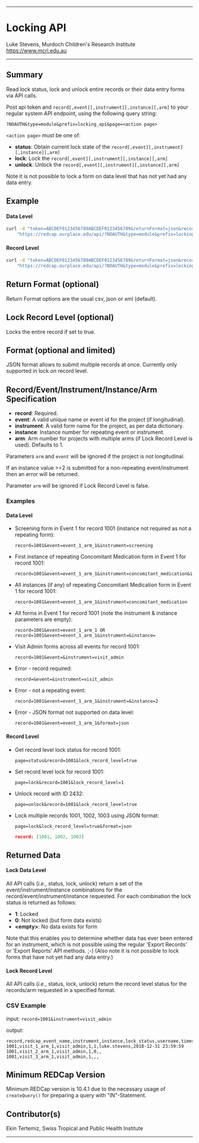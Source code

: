 ********************************************************************************
# Locking API

Luke Stevens, Murdoch Children's Research Institute https://www.mcri.edu.au

********************************************************************************
## Summary

Read lock status, lock and unlock entire records or their data entry forms via API calls. 

Post api token and `record[,event][,instrument][,instance][,arm]` to your regular system API endpoint, using the following query string: 

```http
?NOAUTH&type=module&prefix=locking_api&page=<action page>
```

`<action page>` must be one of:
* **status**: Obtain current lock state of the `record[,event][,instrument][,instance][,arm]`
* **lock**:   Lock the `record[,event][,instrument][,instance][,arm]`
* **unlock**: Unlock the `record[,event][,instrument][,instance][,arm]`

Note it is not possible to lock a form on data level that has not yet had any data entry.

## Example 
#### Data Level
```bash
curl -d "token=ABCDEF0123456789ABCDEF0123456789&returnFormat=json&record=1001&event=event_1_arm_1&instrument=medication&instance=4"
    "https://redcap.ourplace.edu/api/?NOAUTH&type=module&prefix=locking_api&page=status"
```
#### Record Level
```bash
curl -d "token=ABCDEF0123456789ABCDEF0123456789&returnFormat=json&record=1001&arm=1&lock_record_level=true"
    "https://redcap.ourplace.edu/api/?NOAUTH&type=module&prefix=locking_api&page=status"
```

## Return Format (optional)
Return Format options are the usual csv, json or xml (default).

## Lock Record Level (optional)
Locks the entire record if set to true.

## Format (optional and limited)
JSON format allows to submit multiple records at once. Currently only supported in lock on record level.

## Record/Event/Instrument/Instance/Arm Specification

* **record**: Required. 
* **event**: A valid unique name or event id for the project (if longitudinal).
* **instrument**: A valid form name for the project, as per data dictionary.
* **instance**: Instance number for repeating event or instrument.
* **arm**: Arm number for projects with multiple arms (if Lock Record Level is used). Defaults to 1.

Parameters `arm` and `event` will be ignored if the project is not longitudinal.

If an instance value >=2 is submitted for a non-repeating event/instrument then an error will be returned.

Parameter `arm` will be ignored if Lock Record Level is false.

### Examples
#### Data Level
* Screening form in Event 1 for record 1001 (instance not required as not a repeating form):
    ```http
    record=1001&event=event_1_arm_1&instrument=screening
    ```

* First instance of repeating Concomitant Medication form in Event 1 for record 1001:
    ```http
    record=1001&event=event_1_arm_1&instrument=concomitant_medication&instance=1
    ```

* All instances (if any) of repeating Concomitant Medication form in Event 1 for record 1001: 
    ```http
    record=1001&event=event_1_arm_1&instrument=concomitant_medication
    ```

* All forms in Event 1 for record 1001 (note the instrument & instance parameters are empty): 
    ```http
    record=1001&event=event_1_arm_1 OR record=1001&event=event_1_arm_1&instrument=&instance=
    ```

* Visit Admin forms across all events for record 1001: 
    ```http
    record=1001&event=&instrument=visit_admin
    ```

* Error - record required: 
    ```http
    record=&event=&instrument=visit_admin
    ```

* Error - not a repeating event: 
    ```http
    record=1001&event=event_1_arm_1&instrument=&instance=2
    ```

* Error - JSON format not supported on data level:
    ```http
    record=1001&event=event_1_arm_1&format=json
    ```

#### Record Level
* Get record level lock status for record 1001:
    ```http
    page=status&record=1001&lock_record_level=true
    ```
* Set record level lock for record 1001:
    ```http
    page=lock&record=1001&lock_record_level=1
    ```
* Unlock record with ID 2432:
    ```http
    page=unlock&record=1001&lock_record_level=true
    ```
* Lock multiple records 1001, 1002, 1003 using JSON format:
    ```http
    page=lock&lock_record_level=true&format=json
    ```
    ```json
    record: [1001, 1002, 1003]
    ```


## Returned Data
#### Lock Data Level
All API calls (*i.e.*, status, lock, unlock) return a set of the event/instrument/instance combinations for the record/event/instrument/instance requested. For each combination the lock status is returned as follows:

* **1**: Locked
* **0**: Not locked (but form data exists)
* **&lt;empty&gt;**: No data exists for form

Note that this enables you to determine whether data has ever been entered for an instrument, which is not possible using the regular 'Export Records' or 'Export Reports' API methods. ;-) (Also note it is not possible to lock forms that have not yet had any data entry.)

#### Lock Record Level
All API calls (*i.e.*, status, lock, unlock) return the record level status for the records/arm requested in a specified format.

### CSV Example

input: `record=1001&instrument=visit_admin`

output:
```csv
record,redcap_event_name,instrument,instance,lock_status,username,timestamp
1001,visit_1_arm_1,visit_admin,1,1,luke.stevens,2018-12-31 23:59:59
1001,visit_2_arm_1,visit_admin,1,0,,
1001,visit_3_arm_1,visit_admin,1,,,
```

## Minimum REDCap Version
Minimum REDCap version is 10.4.1 due to the necessary usage of `createQuery()` for preparing a query with "IN"-Statement.

## Contributor(s)
Ekin Tertemiz, Swiss Tropical and Public Health Institute

********************************************************************************